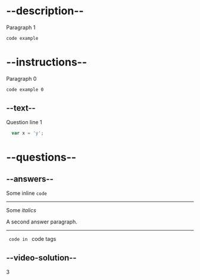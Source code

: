 # --description--

Paragraph 1

```html
code example
```

# --instructions--

Paragraph 0

```html
code example 0
```

## --text--

Question line 1

```js
  var x = 'y';
```

# --questions--

## --answers--

Some inline `code`

---

Some *italics*

A second answer paragraph.

---

<code> code in </code> code tags

## --video-solution--

3
